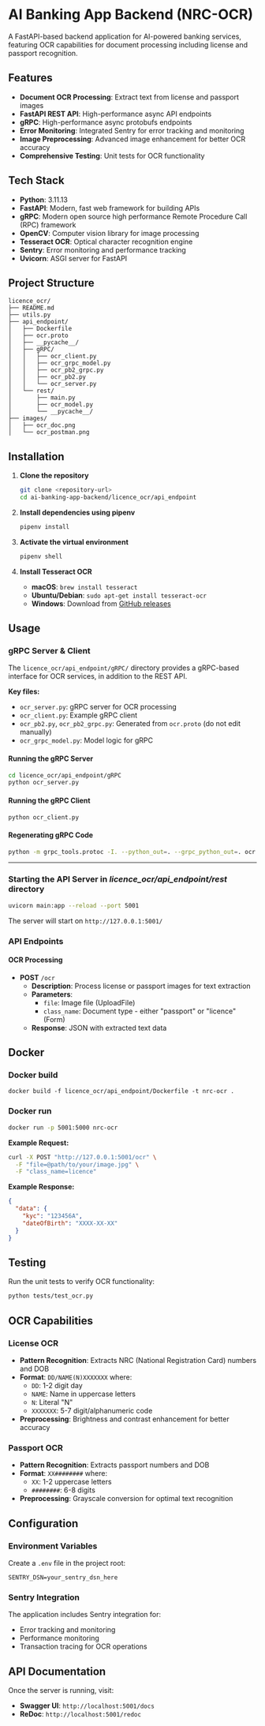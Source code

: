 # AI Banking App Backend (NRC-OCR)

A FastAPI-based backend application for AI-powered banking services, featuring OCR capabilities for document processing including license and passport recognition.

## Features

- **Document OCR Processing**: Extract text from license and passport images
- **FastAPI REST API**: High-performance async API endpoints
- **gRPC**: High-performance async protobufs endpoints
- **Error Monitoring**: Integrated Sentry for error tracking and monitoring
- **Image Preprocessing**: Advanced image enhancement for better OCR accuracy
- **Comprehensive Testing**: Unit tests for OCR functionality

## Tech Stack

- **Python**: 3.11.13
- **FastAPI**: Modern, fast web framework for building APIs
- **gRPC**: Modern open source high performance Remote Procedure Call (RPC) framework 
- **OpenCV**: Computer vision library for image processing
- **Tesseract OCR**: Optical character recognition engine
- **Sentry**: Error monitoring and performance tracking
- **Uvicorn**: ASGI server for FastAPI

## Project Structure

```
licence_ocr/
├── README.md
├── utils.py
├── api_endpoint/
│   ├── Dockerfile
│   ├── ocr.proto
│   ├── __pycache__/
│   ├── gRPC/
│   │   ├── ocr_client.py
│   │   ├── ocr_grpc_model.py
│   │   ├── ocr_pb2_grpc.py
│   │   ├── ocr_pb2.py
│   │   └── ocr_server.py
│   └── rest/
│       ├── main.py
│       ├── ocr_model.py
│       └── __pycache__/
├── images/
│   ├── ocr_doc.png
│   └── ocr_postman.png
```

## Installation

1. **Clone the repository**
   ```bash
   git clone <repository-url>
   cd ai-banking-app-backend/licence_ocr/api_endpoint
   ```

2. **Install dependencies using pipenv**
   ```bash
   pipenv install
   ```

3. **Activate the virtual environment**
   ```bash
   pipenv shell
   ```

4. **Install Tesseract OCR**
   - **macOS**: `brew install tesseract`
   - **Ubuntu/Debian**: `sudo apt-get install tesseract-ocr`
   - **Windows**: Download from [GitHub releases](https://github.com/UB-Mannheim/tesseract/wiki)

## Usage

### gRPC Server & Client 

The `licence_ocr/api_endpoint/gRPC/` directory provides a gRPC-based interface for OCR services, in addition to the REST API.

**Key files:**

- `ocr_server.py`: gRPC server for OCR processing
- `ocr_client.py`: Example gRPC client
- `ocr_pb2.py`, `ocr_pb2_grpc.py`: Generated from `ocr.proto` (do not edit manually)
- `ocr_grpc_model.py`: Model logic for gRPC

#### Running the gRPC Server

```bash
cd licence_ocr/api_endpoint/gRPC
python ocr_server.py
```

#### Running the gRPC Client

```bash
python ocr_client.py
```

#### Regenerating gRPC Code 

```bash
python -m grpc_tools.protoc -I. --python_out=. --grpc_python_out=. ocr.proto
```

---


### Starting the API Server in *licence_ocr/api_endpoint/rest* directory

```bash
uvicorn main:app --reload --port 5001 
```

The server will start on `http://127.0.0.1:5001/`

### API Endpoints

#### OCR Processing
- **POST** `/ocr`
  - **Description**: Process license or passport images for text extraction
  - **Parameters**:
    - `file`: Image file (UploadFile)
    - `class_name`: Document type - either "passport" or "licence" (Form)
  - **Response**: JSON with extracted text data

## Docker 
### Docker build
```
docker build -f licence_ocr/api_endpoint/Dockerfile -t nrc-ocr .
```

### Docker run 

```bash
docker run -p 5001:5000 nrc-ocr
```


**Example Request:**
```bash
curl -X POST "http://127.0.0.1:5001/ocr" \
  -F "file=@path/to/your/image.jpg" \
  -F "class_name=licence"
```

**Example Response:**
```json
{
  "data": {
    "kyc": "123456A",
    "dateOfBirth": "XXXX-XX-XX"
  }
}
```

## Testing

Run the unit tests to verify OCR functionality:

```bash
python tests/test_ocr.py
```

## OCR Capabilities

### License OCR
- **Pattern Recognition**: Extracts NRC (National Registration Card) numbers and DOB
- **Format**: `DD/NAME(N)XXXXXXX` where:
  - `DD`: 1-2 digit day
  - `NAME`: Name in uppercase letters
  - `N`: Literal "N"
  - `XXXXXXX`: 5-7 digit/alphanumeric code
- **Preprocessing**: Brightness and contrast enhancement for better accuracy

### Passport OCR
- **Pattern Recognition**: Extracts passport numbers and DOB
- **Format**: `XX########` where:
  - `XX`: 1-2 uppercase letters
  - `########`: 6-8 digits
- **Preprocessing**: Grayscale conversion for optimal text recognition

## Configuration

### Environment Variables

Create a `.env` file in the project root:

```env
SENTRY_DSN=your_sentry_dsn_here
```

### Sentry Integration

The application includes Sentry integration for:
- Error tracking and monitoring
- Performance monitoring
- Transaction tracing for OCR operations


## API Documentation

Once the server is running, visit:
- **Swagger UI**: `http://localhost:5001/docs`
- **ReDoc**: `http://localhost:5001/redoc`

